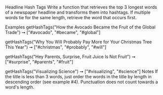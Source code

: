Headline Hash Tags
Write a function that retrieves the top 3 longest words of a newspaper headline and transforms them into hashtags. If multiple words tie for the same length, retrieve the word that occurs first.

Examples
getHashTags("How the Avocado Became the Fruit of the Global Trade")
➞ ["#avocado", "#became", "#global"]

getHashTags("Why You Will Probably Pay More for Your Christmas Tree This Year")
➞ ["#christmas", "#probably", "#will"]

getHashTags("Hey Parents, Surprise, Fruit Juice Is Not Fruit")
➞ ["#surprise", "#parents", "#fruit"]

getHashTags("Visualizing Science")
➞ ["#visualizing", "#science"]
Notes
If the title is less than 3 words, just order the words in the title by length in descending order (see example #4).
Punctuation does not count towards a word's length.
